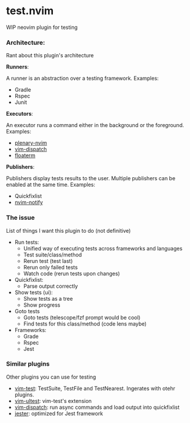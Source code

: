 # test.nvim

WIP neovim plugin for testing

### Architecture:

Rant about this plugin's architecture

**Runners**:

A runner is an abstraction over a testing framework. Examples:
 - Gradle
 - Rspec
 - Junit

**Executors**:

An executor runs a command either in the background or the foreground. Examples:
 - [plenary-nvim](https://github.com/nvim-lua/plenary.nvim)
 - [vim-dispatch](https://github.com/tpope/vim-dispatch)
 - [floaterm](https://github.com/voldikss/vim-floaterm)

**Publishers**:

Publishers display tests results to the user. Multiple publishers can be enabled
at the same time. Examples:
 - Quickfixlist
 - [nvim-notify](https://github.com/rcarriga/nvim-notify)

### The issue

List of things I want this plugin to do (not definitive)

 - Run tests:
    - Unified way of executing tests across frameworks and languages
    - Test suite/class/method
    - Rerun test (test last)
    - Rerun only failed tests
    - Watch code (rerun tests upon changes)
 - Quickfixlist:
    - Parse output correctly
 - Show tests (ui):
    - Show tests as a tree
    - Show progress
 - Goto tests
    - Goto tests (telescope/fzf prompt would be cool)
    - Find tests for this class/method (code lens maybe)
 - Frameworks:
    - Grade
    - Rspec
    - Jest

### Similar plugins

Other plugins you can use for testing

 - [vim-test](https://github.com/vim-test/vim-test): TestSuite, TestFile and
   TestNearest. Ingerates with otehr plugins.
 - [vim-ultest](https://github.com/rcarriga/vim-ultest): vim-test's extension
 - [vim-dispatch](https://github.com/tpope/vim-dispatch): run async commands and
   load output into quickfixlist
 - [jester](https://github.com/David-Kunz/jester): optimized for Jest framework
